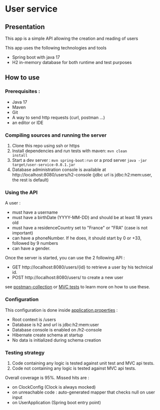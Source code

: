 # User service

## Presentation

This app is a simple API allowing the creation and reading of users

This app uses the following technologies and tools

- Spring boot with java 17
- H2 in-memory database for both runtime and test purposes

## How to use

### Prerequisites :

- Java 17
- Maven
- Git
- A way to send http requests (curl, postman ...)
- an editor or IDE

### Compiling sources and running the server

1. Clone this repo using ssh or https
2. Install dependencies and run tests with maven:
   <code>mvn clean install</code>
3. Start a dev server : <code>mvn spring-boot:run</code> or a prod server <code>java -jar
   target/user-service-0.0.1.jar</code>
4. Database administration console is available at http://localhost:8080/users/h2-console (jdbc url is jdbc:h2:mem:user,
   the rest is default)

### Using the API

A user :

- must have a username
- must have a birthDate (YYYY-MM-DD) and should be at least 18 years old
- must have a residenceCountry set to "France" or "FRA" (case is not important)
- can have a phoneNumber. If he does, it should start by 0 or +33, followed by 9 numbers
- can have a gender.

Once the server is started, you can use the 2 following API :

- GET http://localhost:8080/users/{id} to retrieve a user by his technical id.
- POST http://localhost:8080/users/ to create a new user

see [postman-collection](./postman_collection.json)
or [MVC tests](./src/test/java/fr/nbrumont/user/api/UserControllerIntegrationTest.java) to learn more on how to use
these.

### Configuration

This configuration is done inside [application.properties](./src/main/resources/application.properties) :

- Root context is /users
- Database is h2 and url is jdbc:h2:mem:user
- Database console is enabled on /h2-console
- Hibernate create schema at startup
- No data is initialized during schema creation

### Testing strategy

1. Code containing any logic is tested against unit test and MVC api tests.
2. Code not containing any logic is tested against MVC api tests.

Overall coverage is 95%. Missed hits are :

- on ClockConfig (Clock is always mocked)
- on unreachable code : auto-generated mapper that checks null on user input
- on UserApplication (Spring boot entry point)
